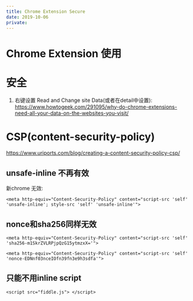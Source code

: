 ```yaml
---
title: Chrome Extension Secure
date: 2019-10-06
private: 
---
```

# Chrome Extension 使用
# 安全
1. 右键设置 Read and Change site Data(或者在detail中设置): https://www.howtogeek.com/291095/why-do-chrome-extensions-need-all-your-data-on-the-websites-you-visit/

# CSP(content-security-policy)
https://www.uriports.com/blog/creating-a-content-security-policy-csp/

## unsafe-inline 不再有效

新chrome 无效:

    <meta http-equiv="Content-Security-Policy" content="script-src 'self' 'unsafe-inline'; style-src 'self' 'unsafe-inline'">

## nonce和sha256同样无效

    <meta http-equiv="Content-Security-Policy" content="script-src 'self'  'sha256-m1SkrZVLRPjpQzG15ytmzxX='">

    <meta http-equiv="Content-Security-Policy" content="script-src 'self' 'nonce-EDNnf03nceIOfn39fn3e9h3sdfa'">

## 只能不用inline script
    <script src="fiddle.js"> </script>
